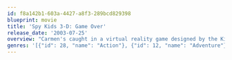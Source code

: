 ```yaml
---
id: f8a142b1-603a-4427-a8f3-289bcd829398
blueprint: movie
title: 'Spy Kids 3-D: Game Over'
release_date: '2003-07-25'
overview: "Carmen's caught in a virtual reality game designed by the Kids' new nemesis, the Toymaker. It's up to Juni to save his sister, and ultimately the world."
genres: '[{"id": 28, "name": "Action"}, {"id": 12, "name": "Adventure"}, {"id": 35, "name": "Comedy"}, {"id": 10751, "name": "Family"}, {"id": 878, "name": "Science Fiction"}]'
---
```

